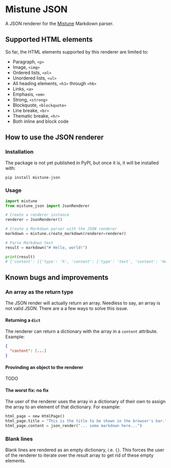 # Mistune JSON
A JSON renderer for the [Mistune](https://github.com/lepture/mistune) Markdown parser.

## Supported HTML elements
So far, the HTML elements supported by this renderer are limited to:

* Paragraph, `<p>`
* Image, `<img>`
* Ordered lists, `<ol>`
* Unordered lists, `<ul>`
* All heading elements, `<h1>` through `<h6>`
* Links, `<a>`
* Emphasis, `<em>`
* Strong, `<strong>`
* Blockquote, `<blockquote>`
* Line breake, `<br>`
* Thematic breake, `<hr>`
* Both inline and block code

## How to use the JSON renderer
### Installation
The package is not yet published in PyPI, but once it is, it will be installed with:
```shell
pip install mistune-json
```

### Usage
```python
import mistune
from mistune_json import JsonRenderer

# Create a renderer instance
renderer = JsonRenderer()

# Create a Markdown parser with the JSON renderer
markdown = mistune.create_markdown(renderer=renderer)

# Parse Markdown text
result = markdown("# Hello, world!")

print(result)
# {'content': [{'type': 'h', 'content': ['type': 'text', 'content': 'Hello, world!'], 'level': 1}]}
```

## Known bugs and improvements

### An array as the return type
The JSON render will actually return an array. Needless to say, an array is not valid JSON. There are a a few ways to solve this issue.

#### Returning a `dict`
The renderer can return a dictionary with the array in a `content` attribute. Example:
```json
{
  "content": [...]
}
```

#### Provinding an object to the renderer
TODO


#### The worst fix: no fix
The user of the renderer uses the array in a dictionary of their own to assign the array to an element of that dictionary. For example:
```python
html_page = new HtmlPage()
html_page.title = "This is the title to be shown in the browser's bar."
html_page.content = json_render("... some markdown here...")
```

### Blank lines
Blank lines are rendered as an empty dictionary, i.e. `{}`. This forces the user of the renderer to iterate over the result array to get rid of these empty elements.
